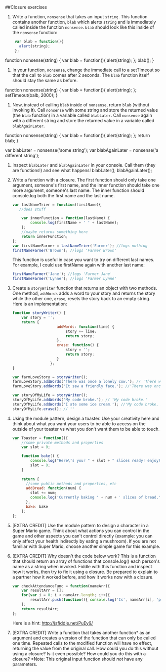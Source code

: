 ##Closure exercises

1. Write a function, `nonsense` that takes an input `string`. This function contains another function, `blab` which alerts `string` and is immediately called inside the function `nonsense`. `blab` should look like this inside of the `nonsense` function:

	```javascript
	 var blab = function(){
	   alert(string);
	 };
	 ```

function nonsense(string) {
	var blab = function(){
	   alert(string);
	};
	blab();
}


1. In your function, `nonsense`, change the immediate call to a setTimeout so that the call to `blab` comes after 2 seconds. The `blab` function itself should stay the same as before.

function nonsense(string) {
	var blab = function(){
	   alert(string);
	};
	setTimeout(balb, 2000);
}


1. Now, instead of calling `blab` inside of `nonsense`, return `blab` (without invoking it). Call `nonsense` with some string and store the returned value (the `blab` function) in a variable called `blabLater`. Call `nonsense` again with a different string and store the returned value in a variable called `blabAgainLater`.

function nonsense(string) {
	var blab = function(){
	   alert(string);
	};
	return blab;
}

var blabLater = nonsense('some string');
var blabAgainLater = nonsense('a different string');

1. Inspect `blabLater` and `blabAgainLater` in your console. Call them (they are functions!) and see what happens!
blabLater();
blabAgainLater();


1. Write a function with a closure. The first function should only take one argument, someone's first name, and the inner function should take one more argument, someone's last name. The inner function should console.log both the first name and the last name.
	```javascript
	var lastNameTrier = function(firstName){
	   //does stuff
	
	    var innerFunction = function(lastName) { 
	        console.log(firstName + ' ' + lastName);
	    };
	    //maybe returns something here
	    return innerFunction;
	};
	var firstNameFarmer = lastNameTrier('Farmer'); //logs nothing
	firstNameFarmer('Brown'); //logs 'Farmer Brown' 
	```      
	This function is useful in case you want to try on different last names. For example, I could use firstName again with another last name:

	```javascript
	firstNameFarmer('Jane'); //logs 'Farmer Jane'
	firstNameFarmer('Lynne'); //logs 'Farmer Lynne'
	```       
       

1. Create a `storyWriter` function that returns an object with two methods. One method, `addWords` adds a word to your story and returns the story while the other one, `erase`, resets the story back to an empty string. Here is an implementation:
	```javascript
	function storyWriter() {
		var story = '';
		return {
						addWords: function(line) {
							story += line;
							return story;
						},
						erase: function() {
							story = '';
							return story;
						}
					 };
	}

	var farmLoveStory = storyWriter();
	farmLoveStory.addWords('There was once a lonely cow.'); // 'There was once a lonely cow.'
	farmLoveStory.addWords('It saw a friendly face.'); //'There was once a lonely cow. It saw a friendly face.'
	
	var storyOfMyLife = storyWriter();
	storyOfMyLife.addWords('My code broke.'); // 'My code broke.'
	storyOfMyLife.addWords('I ate some ice cream.'); //'My code broke. I ate some ice cream.'
	storyOfMyLife.erase(); // ''
	
	```  

1. Using the module pattern, design a toaster. Use your creativity here and think about what you want your users to be able to access on the outside of your toaster vs what you don't want them to be able to touch.
		
	```javascript
	var Toaster = function(){
	    //some private methods and properties
	    var slot = 0;

	    function bake() {
	    	console.log("Here\'s your " + slot + " slices ready! enjoy!");
	    	slot = 0;
	    }
	    
	    return {
	      //some public methods and properties, etc
	      addBread: function(num) {
	      	slot += num;
	      	console.log('Currently baking ' + num + ' slices of bread.');
	      },
	      bake: bake
	    };
	};
	```


1. [EXTRA CREDIT] Use the module pattern to design a character in a Super Mario game. Think about what actions you can control in the game and other aspects you can't control directly (example:  you can only affect your health indirectly by eating a mushroom). If you are not familiar with Super Mario, choose another simple game for this example.



1. [EXTRA CREDIT] Why doesn't the code below work? This is a function that should return an array of functions that console.log() each person's name as a string when invoked. Fiddle with this function and inspect how it works, then try to fix it using a closure. Be prepared to explain to a partner how it worked before, and how it works now with a closure. 

	```javascript
	var checkAttendanceFunc = function(nameArr){
		var resultArr = [];
		for(var i = 0; i < nameArr.length; i++){
			resultArr.push(function(){ console.log('Is', nameArr[i], 'present?', i)})
		};
		return resultArr;
	};
	```
	Here is a hint: http://jsfiddle.net/PuEy6/

1. [EXTRA CREDIT] Write a function that takes another function\* as an argument and creates a version of the function that can only be called one time. Repeated calls to the modified function will have no effect, returning the value from the original call. How could you do this without using a closure? Is it even possible? How could you do this with a closure? \*Note: This original input function should *not* have any parameters.
